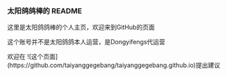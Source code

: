 ### 太阳鸽鸽棒的 README

<p>这里是太阳鸽鸽棒的个人主页，欢迎来到GitHub的页面</p>
<p>这个账号并不是太阳鸽鸽本人运营，是Dongyifengs代运营</p>
欢迎在 ![这个页面](https://github.com/taiyanggegebang/taiyanggegebang.github.io)提出建议
